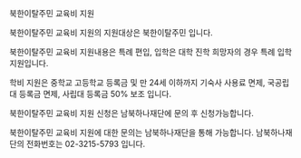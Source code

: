 북한이탈주민 교육비 지원

북한이탈주민 교육비 지원의 지원대상은 북한이탈주민 입니다.

북한이탈주민 교육비 지원내용은 특례 편입, 입학은 대학 진학 희망자의 경우 특례 입학 지원입니다.

학비 지원은 중학교 고등학교 등록금 및 만 24세 이하까지 기숙사 사용료 면제, 국공립대 등록금 면제, 사립대 등록금 50% 보조 입니다.

북한이탈주민 교육비 지원 신청은 남북하나재단에 문의 후 신청가능합니다.

북한이탈주민 교육비 지원에 대한 문의는 남북하나재단을 통해 가능합니다.
남북하나재단의 전화번호는 02-3215-5793 입니다.
